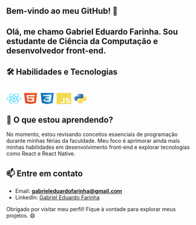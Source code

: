## Bem-vindo ao meu GitHub! 👋

## Olá, me chamo Gabriel Eduardo Farinha. Sou estudante de Ciência da Computação e desenvolvedor front-end.

## 🛠 Habilidades e Tecnologias
<div style="display: inline_block"><br>
  <img align="center" alt="Gabriel-React" height="30" width="40" src="https://raw.githubusercontent.com/devicons/devicon/master/icons/react/react-original.svg">
  <img align="center" alt="Gabriel-HTML" height="30" width="40" src="https://raw.githubusercontent.com/devicons/devicon/master/icons/html5/html5-original.svg">
  <img align="center" alt="Gabriel-CSS" height="30" width="40" src="https://raw.githubusercontent.com/devicons/devicon/master/icons/css3/css3-original.svg">
  <img align="center" alt="Gabriel-Js" height="30" width="40" src="https://raw.githubusercontent.com/devicons/devicon/master/icons/javascript/javascript-plain.svg">
  <img align="center" alt="Gabriel-Python" height="30" width="40" src="https://raw.githubusercontent.com/devicons/devicon/master/icons/python/python-original.svg">
</div>

## 🌱 O que estou aprendendo?
No momento, estou revisando conceitos essenciais de programação durante minhas férias da faculdade. Meu foco é aprimorar ainda mais minhas habilidades em desenvolvimento front-end e explorar 
tecnologias como React e React Native.

## 📫 Entre em contato
- Email: **gabrieleduardofarinha@gmail.com**
- LinkedIn: [Gabriel Eduardo Farinha](https://linkedin.com/in/GabrielEduardoFarinha)

Obrigado por visitar meu perfil! Fique à vontade para explorar meus projetos. 😄

